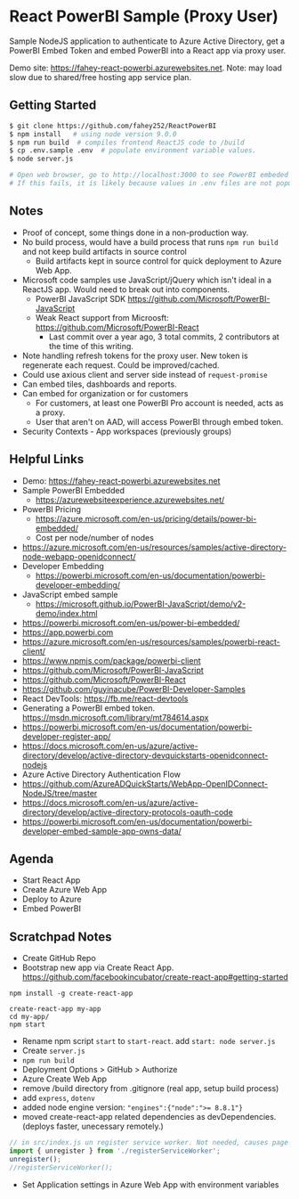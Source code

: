# React PowerBI Sample (Proxy User)
Sample NodeJS application to authenticate to Azure Active Directory, get a PowerBI Embed Token and embed PowerBI into a React app via proxy user.

Demo site: <https://fahey-react-powerbi.azurewebsites.net>. Note: may load slow due to shared/free hosting app service plan.

## Getting Started
```bash
$ git clone https://github.com/fahey252/ReactPowerBI
$ npm install   # using node version 9.0.0
$ npm run build  # compiles frontend ReactJS code to /build
$ cp .env.sample .env  # populate environment variable values.
$ node server.js

# Open web browser, go to http://localhost:3000 to see PowerBI embeded in React app
# If this fails, it is likely because values in .env files are not populated correctly.
```

## Notes
* Proof of concept, some things done in a non-production way.
* No build process, would have a build process that runs `npm run build` and not keep build artifacts in source control
  - Build artifacts kept in source control for quick deployment to Azure Web App.
* Microsoft code samples use JavaScript/jQuery which isn't ideal in a ReactJS app. Would need to break out into components.
  - PowerBI JavaScript SDK <https://github.com/Microsoft/PowerBI-JavaScript>
  - Weak React support from Microosft: <https://github.com/Microsoft/PowerBI-React>
    + Last commit over a year ago, 3 total commits, 2 contributors at the time of this writing.
* Note handling refresh tokens for the proxy user. New token is regenerate each request. Could be improved/cached.
* Could use axious client and server side instead of `request-promise`
* Can embed tiles, dashboards and reports.
* Can embed for organization or for customers
  - For customers, at least one PowerBI Pro account is needed, acts as a proxy.
  - User that aren't on AAD, will access PowerBI through embed token.
* Security Contexts - App workspaces (previously groups)

## Helpful Links
* Demo: <https://fahey-react-powerbi.azurewebsites.net>
* Sample PowerBI Embedded
  - <https://azurewebsiteexperience.azurewebsites.net/>
* PowerBI Pricing
  - <https://azure.microsoft.com/en-us/pricing/details/power-bi-embedded/>
  - Cost per node/number of nodes
* <https://azure.microsoft.com/en-us/resources/samples/active-directory-node-webapp-openidconnect/>
* Developer Embedding
  - <https://powerbi.microsoft.com/en-us/documentation/powerbi-developer-embedding/>
* JavaScript embed sample
  - <https://microsoft.github.io/PowerBI-JavaScript/demo/v2-demo/index.html>
* <https://powerbi.microsoft.com/en-us/power-bi-embedded/>
* <https://app.powerbi.com>
* <https://azure.microsoft.com/en-us/resources/samples/powerbi-react-client/>
* <https://www.npmjs.com/package/powerbi-client>
* <https://github.com/Microsoft/PowerBI-JavaScript>
* <https://github.com/Microsoft/PowerBI-React>
* <https://github.com/guyinacube/PowerBI-Developer-Samples>
* React DevTools: <https://fb.me/react-devtools>
* Generating a PowerBI embed token. <https://msdn.microsoft.com/library/mt784614.aspx>
* <https://powerbi.microsoft.com/en-us/documentation/powerbi-developer-register-app/>
* <https://docs.microsoft.com/en-us/azure/active-directory/develop/active-directory-devquickstarts-openidconnect-nodejs>
* Azure Active Directory Authentication Flow
* <https://github.com/AzureADQuickStarts/WebApp-OpenIDConnect-NodeJS/tree/master>
* <https://docs.microsoft.com/en-us/azure/active-directory/develop/active-directory-protocols-oauth-code>
* <https://powerbi.microsoft.com/en-us/documentation/powerbi-developer-embed-sample-app-owns-data/>

## Agenda
* Start React App
* Create Azure Web App
* Deploy to Azure
* Embed PowerBI

## Scratchpad Notes
* Create GitHub Repo
* Bootstrap new app via Create React App. <https://github.com/facebookincubator/create-react-app#getting-started>
```
npm install -g create-react-app

create-react-app my-app
cd my-app/
npm start
```
* Rename npm script `start` to `start-react`. add `start: node server.js`
* Create `server.js`
* `npm run build`
* Deployment Options > GitHub > Authorize
* Azure Create Web App
* remove /build directory from .gitignore (real app, setup build process)
* add `express`, `dotenv`
* added node engine version: `"engines":{"node":">= 8.8.1"}`
* moved create-react-app related dependencies as devDependencies. (deploys faster, unecessary remotely.)
```js
// in src/index.js un register service worker. Not needed, causes page to be white on reload due to invalid manifest.json.
import { unregister } from './registerServiceWorker';
unregister();
//registerServiceWorker();
```
* Set Application settings in Azure Web App with environment variables
